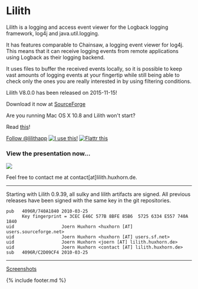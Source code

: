 # Lilith

Lilith is a logging and access event viewer for the Logback logging
framework, log4j and java.util.logging.


It has features comparable to Chainsaw, a logging event viewer for log4j.
This means that it can receive logging events from remote applications using
Logback as their logging backend.


It uses files to buffer the received events locally, so it is possible to
keep vast amounts of logging events at your fingertip while still being able
to check only the ones you are really interested in by using filtering
conditions.


Lilith V8.0.0 has been released on 2015-11-15!


Download it now at [SourceForge][ext-sf-files]


Are you running Mac OS X 10.8 and Lilith won't start?

Read [this][osx]!


<a href="//twitter.com/lilithapp" class="twitter-follow-button" data-show-count="false">Follow @lilithapp</a><script async src="//platform.twitter.com/widgets.js" charset="utf-8"></script>
[![][ext-ohloh-btn]][ext-ohloh-prj] 
[![][ext-flattr-btn]][ext-flattr-lnk]

### View the presentation now...

[![][ext-yt-thumb]][ext-yt-lnk]

Feel free to contact me at contact[at]lilith.huxhorn.de.


---

Starting with Lilith 0.9.39, all sulky and lilith artifacts are signed.
All previous releases have been signed with the same key in the git
repositories.

```
pub   4096R/740A1840 2010-03-25
      Key fingerprint = 3CEC E46C 577B 8BFE 85B6  5725 6334 E557 740A 1840
uid                  Joern Huxhorn <huxhorn [AT] users.sourceforge.net>
uid                  Joern Huxhorn <huxhorn [AT] users.sf.net>
uid                  Joern Huxhorn <joern [AT] lilith.huxhorn.de>
uid                  Joern Huxhorn <contact [AT] lilith.huxhorn.de>
sub   4096R/C2D09CF4 2010-03-25
```

---

[Screenshots][screenshots]

{% include footer.md %}

[osx]: osx.html
[screenshots]: screenshots.html


[ext-sf-files]: //sourceforge.net/projects/lilith/files/lilith/8.0.0

[ext-ohloh-btn]: media/ohlo-70x23.png "I use this!"
[ext-ohloh-prj]: //www.ohloh.net/stack_entries/new?project_id=lilith "Support Lilith by adding it to your stack at Ohloh"

[ext-flattr-btn]: media/flattr-100x17.png "Flattr this"
[ext-flattr-lnk]: //flattr.com/thing/15170/Lilith-Logging-and-AccessEvent-Monitor-for-Logback "Flattr this"

[ext-yt-thumb]: //img.youtube.com/vi/R-VRDqMQwAg/0.jpg
[ext-yt-lnk]: //www.youtube.com/watch?v=R-VRDqMQwAg
